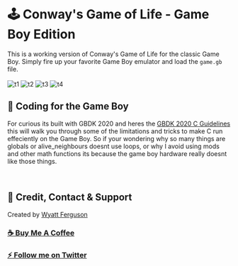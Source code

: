 # :joystick: Conway's Game of Life - Game Boy Edition

This is a working version of Conway's Game of Life for the classic Game Boy. Simply fire up your favorite Game Boy emulator and load the `game.gb` file.
<br><br>
![t1](https://user-images.githubusercontent.com/503975/177911180-71f380c7-9d52-43a4-836a-510bcc4f770a.png)
![t2](https://user-images.githubusercontent.com/503975/177911181-3fa1645a-5620-4c9e-91b6-8306f2b82cc1.png)
![t3](https://user-images.githubusercontent.com/503975/177911183-39e210a9-1ff1-4da0-a9ae-4ea6e4b58d8d.png)
![t4](https://user-images.githubusercontent.com/503975/177911184-7077aa2d-7454-4c49-8253-69efa6f596c9.png)




## :rocket: Coding for the Game Boy

For curious its built with GBDK 2020 and heres the [GBDK 2020 C Guidelines](https://gbdk-2020.github.io/gbdk-2020/docs/api/docs_coding_guidelines.html#docs_c_tutorials) this will walk you through some of the limitations and tricks to make C run effeciently on the Game Boy. So if your wondering why so many things are globals or alive_neighbours doesnt use loops, or why I avoid using mods and other math functions its because the game boy hardware really doesnt like those things.

<br>

## :goggles: Credit, Contact & Support

Created by [Wyatt Ferguson](https://twitter.com/wyattxdev)

### [:coffee: Buy Me A Coffee](https://www.buymeacoffee.com/wyattferguson)

### [:zap: Follow me on Twitter](https://twitter.com/wyattxdev)

<br>
